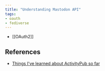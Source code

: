 ```yaml
---
title: "Understanding Mastodon API"
tags:
- oauth
- fediverse
---
```


- [[OAuth2]]

## References
- [Things I've learned about ActivityPub so far](https://raphaelluckom.com/posts/Things%20I%27ve%20learned%20about%20ActivityPub%20so%20far.html)